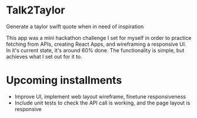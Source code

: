 # Talk2Taylor
Generate a taylor swift quote when in need of inspiration

This app was a mini hackathon challenge I set for myself in order to practice fetching from APIs, creating React Apps, and wireframing a responsive UI. In it's current state, it's around 60% done. The functionality is simple, but achieves what I set out for it to. 

# Upcoming installments

- Improve UI, implement web layout wireframe, finetune responsiveness
- Include unit tests to check the API call is working, and the page layout is responsive

